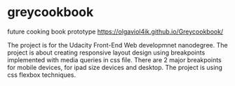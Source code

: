 # greycookbook
future cooking book prototype
https://olgaviol4ik.github.io/Greycookbook/

The project is for the Udacity Front-End Web developmnet nanodegree.
The project is about creating responsive layout design using breakpoints implemented with media queries in css file.
There are 2 major breakpoints for mobile devices, for ipad size devices and desktop.
The project is using css flexbox techniques.
